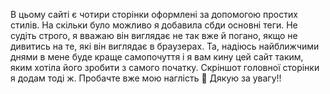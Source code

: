 В цьому сайті є чотири сторінки оформлені за допомогою простих стилів. На скільки було можливо я добавила сбди основні теги.
Не судіть строго, я вважаю він виглядає не так вже й погано, якщо не дивитись на те, які він виглядає в браузерах.
Та, надіюсь найближчими днями в мене буде краще самопочуття і я вам кину цей сайт таким, яким хотіла його зробити з самого початку.
Скріншот головної сторінки я додам тоді ж. Пробачте вже мою наглість 🥹
Дякую за увагу!!
